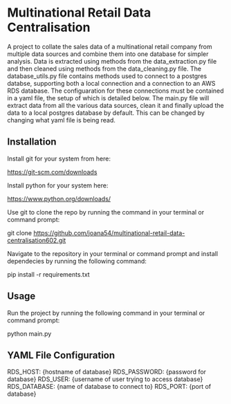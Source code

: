 # Multinational Retail Data Centralisation

A project to collate the sales data of a multinational retail company from multiple data sources and combine them into one database for simpler analysis. Data is extracted using methods from the data_extraction.py file and then cleaned using methods from the data_cleaning.py file. The database_utils.py file contains methods used to connect to a postgres databse, supporting both a local connection and a connection to an AWS RDS database. The configuaration for these connections must be contained in a yaml file, the setup of which is detailed below. The main.py file will extract data from all the various data sources, clean it and finally upload the data to a local postgres database by default. This can be changed by changing what yaml file is being read.

## Installation

Install git for your system from here:

https://git-scm.com/downloads

Install python for your system here:

https://www.python.org/downloads/

Use git to clone the repo by running the command in your terminal or command prompt:

git clone https://github.com/joana54/multinational-retail-data-centralisation602.git

Navigate to the repository in your terminal or command prompt and install dependecies by running the following command:

pip install -r requirements.txt

## Usage

Run the project by running the following command in your terminal or command prompt:

python main.py

## YAML File Configuration

RDS_HOST: {hostname of database}
RDS_PASSWORD: {password for database}
RDS_USER: {username of user trying to access database}
RDS_DATABASE: {name of database to connect to}
RDS_PORT: {port of database}